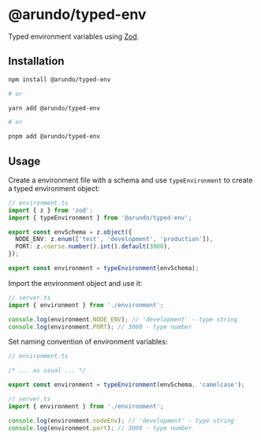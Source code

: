 # @arundo/typed-env

Typed environment variables using [Zod](https://zod.dev/).

## Installation

```sh
npm install @arundo/typed-env

# or

yarn add @arundo/typed-env

# or

pnpm add @arundo/typed-env
```

## Usage

Create a environment file with a schema and use `typeEnvironment` to create a typed environment object:

```ts
// environment.ts
import { z } from 'zod';
import { typeEnvironment } from '@arundo/typed-env';

export const envSchema = z.object({
  NODE_ENV: z.enum(['test', 'development', 'production']),
  PORT: z.coerse.number().int().default(3000),
});

export const environment = typeEnvironment(envSchema);
```

Import the environment object and use it:

```ts
// server.ts
import { environment } from './environment';

console.log(environment.NODE_ENV); // 'development' - type string
console.log(environment.PORT); // 3000 - type number
```

Set naming convention of environment variables:

```ts
// environment.ts

/* ... as usual ... */

export const environment = typeEnvironment(envSchema, 'camelcase');
```

```ts
// server.ts
import { environment } from './environment';

console.log(environment.nodeEnv); // 'development' - type string
console.log(environment.port); // 3000 - type number
```
